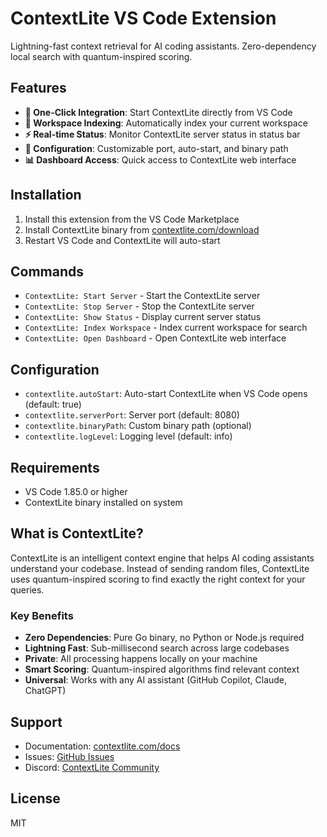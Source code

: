 # ContextLite VS Code Extension

Lightning-fast context retrieval for AI coding assistants. Zero-dependency local search with quantum-inspired scoring.

## Features

- **🚀 One-Click Integration**: Start ContextLite directly from VS Code
- **📁 Workspace Indexing**: Automatically index your current workspace  
- **⚡ Real-time Status**: Monitor ContextLite server status in status bar
- **🔧 Configuration**: Customizable port, auto-start, and binary path
- **📊 Dashboard Access**: Quick access to ContextLite web interface

## Installation

1. Install this extension from the VS Code Marketplace
2. Install ContextLite binary from [contextlite.com/download](https://contextlite.com/download)
3. Restart VS Code and ContextLite will auto-start

## Commands

- `ContextLite: Start Server` - Start the ContextLite server
- `ContextLite: Stop Server` - Stop the ContextLite server  
- `ContextLite: Show Status` - Display current server status
- `ContextLite: Index Workspace` - Index current workspace for search
- `ContextLite: Open Dashboard` - Open ContextLite web interface

## Configuration

- `contextlite.autoStart`: Auto-start ContextLite when VS Code opens (default: true)
- `contextlite.serverPort`: Server port (default: 8080)
- `contextlite.binaryPath`: Custom binary path (optional)
- `contextlite.logLevel`: Logging level (default: info)

## Requirements

- VS Code 1.85.0 or higher
- ContextLite binary installed on system

## What is ContextLite?

ContextLite is an intelligent context engine that helps AI coding assistants understand your codebase. Instead of sending random files, ContextLite uses quantum-inspired scoring to find exactly the right context for your queries.

### Key Benefits

- **Zero Dependencies**: Pure Go binary, no Python or Node.js required
- **Lightning Fast**: Sub-millisecond search across large codebases
- **Private**: All processing happens locally on your machine
- **Smart Scoring**: Quantum-inspired algorithms find relevant context
- **Universal**: Works with any AI assistant (GitHub Copilot, Claude, ChatGPT)

## Support

- Documentation: [contextlite.com/docs](https://contextlite.com/docs)
- Issues: [GitHub Issues](https://github.com/Michael-A-Kuykendall/contextlite/issues)
- Discord: [ContextLite Community](https://discord.gg/contextlite)

## License

MIT